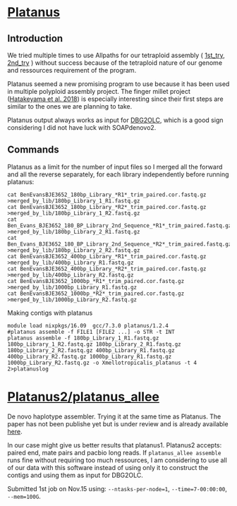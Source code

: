 # [Platanus](https://genome.cshlp.org/content/24/8/1384) 

## Introduction

We tried multiple times to use Allpaths for our tetraploid assembly ( [1st_try](https://github.com/caro46/Tetraploid_project/blob/master/Assembly_Allpaths.Rmd), [2nd_try](https://github.com/caro46/Tetraploid_project/blob/master/Assembly_allpaths_2.md) ) without success because of the tetraploid nature of our genome and ressources requirement of the program.

Platanus seemed a new promising program to use because it has been used in multiple polyploid assembly project. The finger millet project ([Hatakeyama et al. 2018](https://academic.oup.com/dnaresearch/article/25/1/39/4103403)) is especially interesting since their first steps are similar to the ones we are planning to take.

Platanus output always works as input for [DBG2OLC](https://github.com/yechengxi/DBG2OLC), which is a good sign considering I did not have luck with SOAPdenovo2.

## Commands

Platanus as a limit for the number of input files so I merged all the forward and all the reverse separately, for each library independently before running platanus:

```
cat BenEvansBJE3652_180bp_Library_*R1*_trim_paired.cor.fastq.gz >merged_by_lib/180bp_Library_1_R1.fastq.gz
cat BenEvansBJE3652_180bp_Library_*R2*_trim_paired.cor.fastq.gz >merged_by_lib/180bp_Library_1_R2.fastq.gz
cat Ben_Evans_BJE3652_180_BP_Library_2nd_Sequence_*R1*_trim_paired.fastq.gz >merged_by_lib/180bp_Library_2_R1.fastq.gz
cat Ben_Evans_BJE3652_180_BP_Library_2nd_Sequence_*R2*_trim_paired.fastq.gz >merged_by_lib/180bp_Library_2_R2.fastq.gz
cat BenEvansBJE3652_400bp_Library_*R1*_trim_paired.cor.fastq.gz >merged_by_lib/400bp_Library_R1.fastq.gz
cat BenEvansBJE3652_400bp_Library_*R2*_trim_paired.cor.fastq.gz >merged_by_lib/400bp_Library_R2.fastq.gz
cat BenEvansBJE3652_1000bp_*R1*_trim_paired.cor.fastq.gz >merged_by_lib/1000bp_Library_R1.fastq.gz
cat BenEvansBJE3652_1000bp_*R2*_trim_paired.cor.fastq.gz >merged_by_lib/1000bp_Library_R2.fastq.gz

```
Making contigs with platanus
```
module load nixpkgs/16.09  gcc/7.3.0 platanus/1.2.4 
#platanus assemble -f FILE1 [FILE2 ...] -o STR -t INT
platanus assemble -f 180bp_Library_1_R1.fastq.gz 180bp_Library_1_R2.fastq.gz 180bp_Library_2_R1.fastq.gz 180bp_Library_2_R2.fastq.gz 400bp_Library_R1.fastq.gz 400bp_Library_R2.fastq.gz 1000bp_Library_R1.fastq.gz 1000bp_Library_R2.fastq.gz -o Xmellotropicalis_platanus -t 4 2>platanuslog
```

# [Platanus2/platanus_allee](http://platanus.bio.titech.ac.jp/platanus2)

De novo haplotype assembler. Trying it at the same time as Platanus. The paper has not been publishe yet but is under review and is already available [here](https://www.biorxiv.org/content/biorxiv/early/2018/06/15/347906.full.pdf).

In our case might give us better results that platanus1. Platanus2 accepts: paired end, mate pairs and pacbio long reads. If `platanus_allee assemble` runs fine without requiring too much ressources, I am considering to use all of our data with this software instead of using only it to construct the contigs and using them as input for DBG2OLC. 

Submitted 1st job on Nov.15 using: `--ntasks-per-node=1`, `--time=7-00:00:00`, `--mem=100G`.
